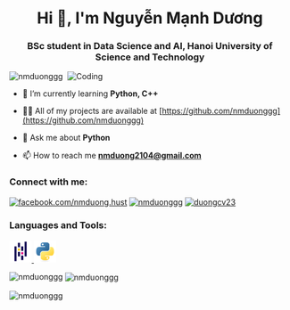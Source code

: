 <h1 align="center">Hi 👋, I'm Nguyễn Mạnh Dương</h1>
<h3 align="center">BSc student in Data Science and AI, Hanoi University of Science and Technology</h3>
<img align="right" alt="Coding" width="400" src="https://camo.githubusercontent.com/5ddf73ad3a205111cf8c686f687fc216c2946a75005718c8da5b837ad9de78c9/68747470733a2f2f7468756d62732e6766796361742e636f6d2f4576696c4e657874446576696c666973682d736d616c6c2e676966">

<p align="left"> <img src="https://komarev.com/ghpvc/?username=nmduonggg&label=Profile%20views&color=0e75b6&style=flat" alt="nmduonggg" /> </p>

- 🌱 I’m currently learning **Python, C++**

- 👨‍💻 All of my projects are available at [https://github.com/nmduonggg](https://github.com/nmduonggg)

- 💬 Ask me about **Python**

- 📫 How to reach me **nmduong2104@gmail.com**

<h3 align="left">Connect with me:</h3>
<p align="left">
<a href="https://fb.com/facebook.com/nmduong.hust" target="blank"><img align="center" src="https://raw.githubusercontent.com/rahuldkjain/github-profile-readme-generator/master/src/images/icons/Social/facebook.svg" alt="facebook.com/nmduong.hust" height="30" width="40" /></a>
<a href="https://instagram.com/nmduonggg" target="blank"><img align="center" src="https://raw.githubusercontent.com/rahuldkjain/github-profile-readme-generator/master/src/images/icons/Social/instagram.svg" alt="nmduonggg" height="30" width="40" /></a>
<a href="https://www.hackerrank.com/duongcv23" target="blank"><img align="center" src="https://raw.githubusercontent.com/rahuldkjain/github-profile-readme-generator/master/src/images/icons/Social/hackerrank.svg" alt="duongcv23" height="30" width="40" /></a>
</p>

<h3 align="left">Languages and Tools:</h3>
<p align="left"> <a href="https://pandas.pydata.org/" target="_blank" rel="noreferrer"> <img src="https://raw.githubusercontent.com/devicons/devicon/2ae2a900d2f041da66e950e4d48052658d850630/icons/pandas/pandas-original.svg" alt="pandas" width="40" height="40"/> </a> <a href="https://www.python.org" target="_blank" rel="noreferrer"> <img src="https://raw.githubusercontent.com/devicons/devicon/master/icons/python/python-original.svg" alt="python" width="40" height="40"/> </a> </p>

<p><img align="left" src="https://github-readme-stats.vercel.app/api/top-langs?username=nmduonggg&show_icons=true&locale=en&layout=compact" alt="nmduonggg" /></p>

<p>&nbsp;<img align="center" src="https://github-readme-stats.vercel.app/api?username=nmduonggg&show_icons=true&locale=en" alt="nmduonggg" /></p>

<p><img align="center" src="https://github-readme-streak-stats.herokuapp.com/?user=nmduonggg&" alt="nmduonggg" /></p>

